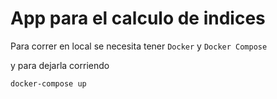 # App para el calculo de indices

Para correr en local se necesita tener `Docker` y `Docker Compose`

y para dejarla corriendo

```
docker-compose up
```
